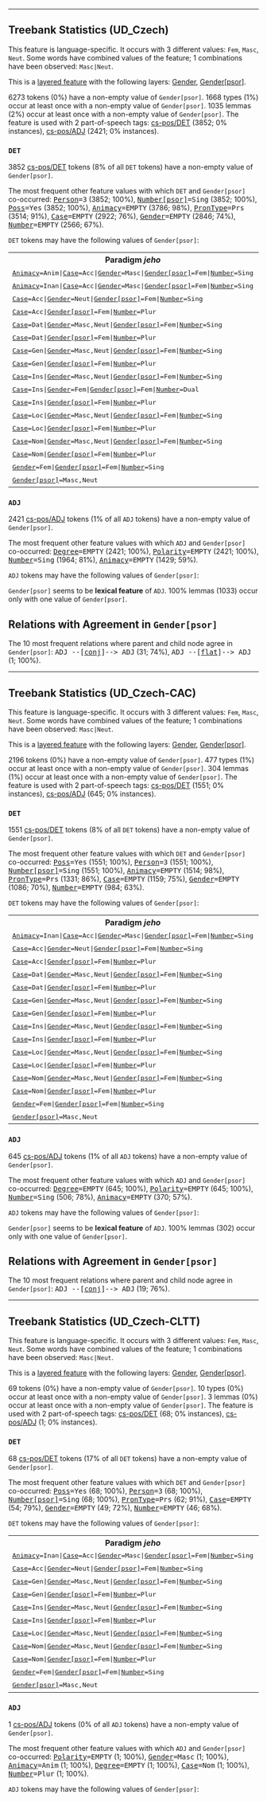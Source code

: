 

--------------------------------------------------------------------------------

## Treebank Statistics (UD_Czech)

This feature is language-specific.
It occurs with 3 different values: `Fem`, `Masc`, `Neut`.
Some words have combined values of the feature; 1 combinations have been observed: `Masc|Neut`.

This is a <a href="../../u/overview/feat-layers.html">layered feature</a> with the following layers: [Gender](), [Gender[psor]]().

6273 tokens (0%) have a non-empty value of `Gender[psor]`.
1668 types (1%) occur at least once with a non-empty value of `Gender[psor]`.
1035 lemmas (2%) occur at least once with a non-empty value of `Gender[psor]`.
The feature is used with 2 part-of-speech tags: [cs-pos/DET]() (3852; 0% instances), [cs-pos/ADJ]() (2421; 0% instances).

### `DET`

3852 [cs-pos/DET]() tokens (8% of all `DET` tokens) have a non-empty value of `Gender[psor]`.

The most frequent other feature values with which `DET` and `Gender[psor]` co-occurred: <tt><a href="Person.html">Person</a>=3</tt> (3852; 100%), <tt><a href="Number[psor].html">Number[psor]</a>=Sing</tt> (3852; 100%), <tt><a href="Poss.html">Poss</a>=Yes</tt> (3852; 100%), <tt><a href="Animacy.html">Animacy</a>=EMPTY</tt> (3786; 98%), <tt><a href="PronType.html">PronType</a>=Prs</tt> (3514; 91%), <tt><a href="Case.html">Case</a>=EMPTY</tt> (2922; 76%), <tt><a href="Gender.html">Gender</a>=EMPTY</tt> (2846; 74%), <tt><a href="Number.html">Number</a>=EMPTY</tt> (2566; 67%).

`DET` tokens may have the following values of `Gender[psor]`:


<table>
  <tr><th>Paradigm <i>jeho</i></th><th><tt>Fem</tt></th><th><tt>Masc,Neut</tt></th></tr>
  <tr><td><tt><a href="Animacy.html">Animacy</a>=Anim|<a href="Case.html">Case</a>=Acc|<a href="Gender.html">Gender</a>=Masc|<a href="Gender[psor].html">Gender[psor]</a>=Fem|<a href="Number.html">Number</a>=Sing</tt></td><td><em>jejího</em></td><td></td></tr>
  <tr><td><tt><a href="Animacy.html">Animacy</a>=Inan|<a href="Case.html">Case</a>=Acc|<a href="Gender.html">Gender</a>=Masc|<a href="Gender[psor].html">Gender[psor]</a>=Fem|<a href="Number.html">Number</a>=Sing</tt></td><td><em>její</em></td><td></td></tr>
  <tr><td><tt><a href="Case.html">Case</a>=Acc|<a href="Gender.html">Gender</a>=Neut|<a href="Gender[psor].html">Gender[psor]</a>=Fem|<a href="Number.html">Number</a>=Sing</tt></td><td><em>její</em></td><td></td></tr>
  <tr><td><tt><a href="Case.html">Case</a>=Acc|<a href="Gender[psor].html">Gender[psor]</a>=Fem|<a href="Number.html">Number</a>=Plur</tt></td><td><em>její</em></td><td></td></tr>
  <tr><td><tt><a href="Case.html">Case</a>=Dat|<a href="Gender.html">Gender</a>=Masc,Neut|<a href="Gender[psor].html">Gender[psor]</a>=Fem|<a href="Number.html">Number</a>=Sing</tt></td><td><em>jejímu</em></td><td></td></tr>
  <tr><td><tt><a href="Case.html">Case</a>=Dat|<a href="Gender[psor].html">Gender[psor]</a>=Fem|<a href="Number.html">Number</a>=Plur</tt></td><td><em>jejím</em></td><td></td></tr>
  <tr><td><tt><a href="Case.html">Case</a>=Gen|<a href="Gender.html">Gender</a>=Masc,Neut|<a href="Gender[psor].html">Gender[psor]</a>=Fem|<a href="Number.html">Number</a>=Sing</tt></td><td><em>jejího</em></td><td></td></tr>
  <tr><td><tt><a href="Case.html">Case</a>=Gen|<a href="Gender[psor].html">Gender[psor]</a>=Fem|<a href="Number.html">Number</a>=Plur</tt></td><td><em>jejích</em></td><td></td></tr>
  <tr><td><tt><a href="Case.html">Case</a>=Ins|<a href="Gender.html">Gender</a>=Masc,Neut|<a href="Gender[psor].html">Gender[psor]</a>=Fem|<a href="Number.html">Number</a>=Sing</tt></td><td><em>jejím</em></td><td></td></tr>
  <tr><td><tt><a href="Case.html">Case</a>=Ins|<a href="Gender.html">Gender</a>=Fem|<a href="Gender[psor].html">Gender[psor]</a>=Fem|<a href="Number.html">Number</a>=Dual</tt></td><td><em>jejíma</em></td><td></td></tr>
  <tr><td><tt><a href="Case.html">Case</a>=Ins|<a href="Gender[psor].html">Gender[psor]</a>=Fem|<a href="Number.html">Number</a>=Plur</tt></td><td><em>jejími</em></td><td></td></tr>
  <tr><td><tt><a href="Case.html">Case</a>=Loc|<a href="Gender.html">Gender</a>=Masc,Neut|<a href="Gender[psor].html">Gender[psor]</a>=Fem|<a href="Number.html">Number</a>=Sing</tt></td><td><em>jejím</em></td><td></td></tr>
  <tr><td><tt><a href="Case.html">Case</a>=Loc|<a href="Gender[psor].html">Gender[psor]</a>=Fem|<a href="Number.html">Number</a>=Plur</tt></td><td><em>jejích</em></td><td></td></tr>
  <tr><td><tt><a href="Case.html">Case</a>=Nom|<a href="Gender.html">Gender</a>=Masc,Neut|<a href="Gender[psor].html">Gender[psor]</a>=Fem|<a href="Number.html">Number</a>=Sing</tt></td><td><em>její</em></td><td></td></tr>
  <tr><td><tt><a href="Case.html">Case</a>=Nom|<a href="Gender[psor].html">Gender[psor]</a>=Fem|<a href="Number.html">Number</a>=Plur</tt></td><td><em>její</em></td><td></td></tr>
  <tr><td><tt><a href="Gender.html">Gender</a>=Fem|<a href="Gender[psor].html">Gender[psor]</a>=Fem|<a href="Number.html">Number</a>=Sing</tt></td><td><em>její</em></td><td></td></tr>
  <tr><td><tt><a href="Gender[psor].html">Gender[psor]</a>=Masc,Neut</tt></td><td></td><td><em>jeho</em></td></tr>
</table>

### `ADJ`

2421 [cs-pos/ADJ]() tokens (1% of all `ADJ` tokens) have a non-empty value of `Gender[psor]`.

The most frequent other feature values with which `ADJ` and `Gender[psor]` co-occurred: <tt><a href="Degree.html">Degree</a>=EMPTY</tt> (2421; 100%), <tt><a href="Polarity.html">Polarity</a>=EMPTY</tt> (2421; 100%), <tt><a href="Number.html">Number</a>=Sing</tt> (1964; 81%), <tt><a href="Animacy.html">Animacy</a>=EMPTY</tt> (1429; 59%).

`ADJ` tokens may have the following values of `Gender[psor]`:


`Gender[psor]` seems to be **lexical feature** of `ADJ`. 100% lemmas (1033) occur only with one value of `Gender[psor]`.

## Relations with Agreement in `Gender[psor]`

The 10 most frequent relations where parent and child node agree in `Gender[psor]`:
<tt>ADJ --[<a href="../dep/conj.html">conj</a>]--> ADJ</tt> (31; 74%),
<tt>ADJ --[<a href="../dep/flat.html">flat</a>]--> ADJ</tt> (1; 100%).



--------------------------------------------------------------------------------

## Treebank Statistics (UD_Czech-CAC)

This feature is language-specific.
It occurs with 3 different values: `Fem`, `Masc`, `Neut`.
Some words have combined values of the feature; 1 combinations have been observed: `Masc|Neut`.

This is a <a href="../../u/overview/feat-layers.html">layered feature</a> with the following layers: [Gender](), [Gender[psor]]().

2196 tokens (0%) have a non-empty value of `Gender[psor]`.
477 types (1%) occur at least once with a non-empty value of `Gender[psor]`.
304 lemmas (1%) occur at least once with a non-empty value of `Gender[psor]`.
The feature is used with 2 part-of-speech tags: [cs-pos/DET]() (1551; 0% instances), [cs-pos/ADJ]() (645; 0% instances).

### `DET`

1551 [cs-pos/DET]() tokens (8% of all `DET` tokens) have a non-empty value of `Gender[psor]`.

The most frequent other feature values with which `DET` and `Gender[psor]` co-occurred: <tt><a href="Poss.html">Poss</a>=Yes</tt> (1551; 100%), <tt><a href="Person.html">Person</a>=3</tt> (1551; 100%), <tt><a href="Number[psor].html">Number[psor]</a>=Sing</tt> (1551; 100%), <tt><a href="Animacy.html">Animacy</a>=EMPTY</tt> (1514; 98%), <tt><a href="PronType.html">PronType</a>=Prs</tt> (1331; 86%), <tt><a href="Case.html">Case</a>=EMPTY</tt> (1159; 75%), <tt><a href="Gender.html">Gender</a>=EMPTY</tt> (1086; 70%), <tt><a href="Number.html">Number</a>=EMPTY</tt> (984; 63%).

`DET` tokens may have the following values of `Gender[psor]`:


<table>
  <tr><th>Paradigm <i>jeho</i></th><th><tt>Fem</tt></th><th><tt>Masc,Neut</tt></th></tr>
  <tr><td><tt><a href="Animacy.html">Animacy</a>=Inan|<a href="Case.html">Case</a>=Acc|<a href="Gender.html">Gender</a>=Masc|<a href="Gender[psor].html">Gender[psor]</a>=Fem|<a href="Number.html">Number</a>=Sing</tt></td><td><em>její</em></td><td></td></tr>
  <tr><td><tt><a href="Case.html">Case</a>=Acc|<a href="Gender.html">Gender</a>=Neut|<a href="Gender[psor].html">Gender[psor]</a>=Fem|<a href="Number.html">Number</a>=Sing</tt></td><td><em>její</em></td><td></td></tr>
  <tr><td><tt><a href="Case.html">Case</a>=Acc|<a href="Gender[psor].html">Gender[psor]</a>=Fem|<a href="Number.html">Number</a>=Plur</tt></td><td><em>její</em></td><td></td></tr>
  <tr><td><tt><a href="Case.html">Case</a>=Dat|<a href="Gender.html">Gender</a>=Masc,Neut|<a href="Gender[psor].html">Gender[psor]</a>=Fem|<a href="Number.html">Number</a>=Sing</tt></td><td><em>jejímu</em></td><td></td></tr>
  <tr><td><tt><a href="Case.html">Case</a>=Dat|<a href="Gender[psor].html">Gender[psor]</a>=Fem|<a href="Number.html">Number</a>=Plur</tt></td><td><em>jejím</em></td><td></td></tr>
  <tr><td><tt><a href="Case.html">Case</a>=Gen|<a href="Gender.html">Gender</a>=Masc,Neut|<a href="Gender[psor].html">Gender[psor]</a>=Fem|<a href="Number.html">Number</a>=Sing</tt></td><td><em>jejího</em></td><td></td></tr>
  <tr><td><tt><a href="Case.html">Case</a>=Gen|<a href="Gender[psor].html">Gender[psor]</a>=Fem|<a href="Number.html">Number</a>=Plur</tt></td><td><em>jejích</em></td><td></td></tr>
  <tr><td><tt><a href="Case.html">Case</a>=Ins|<a href="Gender.html">Gender</a>=Masc,Neut|<a href="Gender[psor].html">Gender[psor]</a>=Fem|<a href="Number.html">Number</a>=Sing</tt></td><td><em>jejím</em></td><td></td></tr>
  <tr><td><tt><a href="Case.html">Case</a>=Ins|<a href="Gender[psor].html">Gender[psor]</a>=Fem|<a href="Number.html">Number</a>=Plur</tt></td><td><em>jejími</em></td><td></td></tr>
  <tr><td><tt><a href="Case.html">Case</a>=Loc|<a href="Gender.html">Gender</a>=Masc,Neut|<a href="Gender[psor].html">Gender[psor]</a>=Fem|<a href="Number.html">Number</a>=Sing</tt></td><td><em>jejím</em></td><td></td></tr>
  <tr><td><tt><a href="Case.html">Case</a>=Loc|<a href="Gender[psor].html">Gender[psor]</a>=Fem|<a href="Number.html">Number</a>=Plur</tt></td><td><em>jejích</em></td><td></td></tr>
  <tr><td><tt><a href="Case.html">Case</a>=Nom|<a href="Gender.html">Gender</a>=Masc,Neut|<a href="Gender[psor].html">Gender[psor]</a>=Fem|<a href="Number.html">Number</a>=Sing</tt></td><td><em>její</em></td><td></td></tr>
  <tr><td><tt><a href="Case.html">Case</a>=Nom|<a href="Gender[psor].html">Gender[psor]</a>=Fem|<a href="Number.html">Number</a>=Plur</tt></td><td><em>její</em></td><td></td></tr>
  <tr><td><tt><a href="Gender.html">Gender</a>=Fem|<a href="Gender[psor].html">Gender[psor]</a>=Fem|<a href="Number.html">Number</a>=Sing</tt></td><td><em>její</em></td><td></td></tr>
  <tr><td><tt><a href="Gender[psor].html">Gender[psor]</a>=Masc,Neut</tt></td><td></td><td><em>jeho</em></td></tr>
</table>

### `ADJ`

645 [cs-pos/ADJ]() tokens (1% of all `ADJ` tokens) have a non-empty value of `Gender[psor]`.

The most frequent other feature values with which `ADJ` and `Gender[psor]` co-occurred: <tt><a href="Degree.html">Degree</a>=EMPTY</tt> (645; 100%), <tt><a href="Polarity.html">Polarity</a>=EMPTY</tt> (645; 100%), <tt><a href="Number.html">Number</a>=Sing</tt> (506; 78%), <tt><a href="Animacy.html">Animacy</a>=EMPTY</tt> (370; 57%).

`ADJ` tokens may have the following values of `Gender[psor]`:


`Gender[psor]` seems to be **lexical feature** of `ADJ`. 100% lemmas (302) occur only with one value of `Gender[psor]`.

## Relations with Agreement in `Gender[psor]`

The 10 most frequent relations where parent and child node agree in `Gender[psor]`:
<tt>ADJ --[<a href="../dep/conj.html">conj</a>]--> ADJ</tt> (19; 76%).



--------------------------------------------------------------------------------

## Treebank Statistics (UD_Czech-CLTT)

This feature is language-specific.
It occurs with 3 different values: `Fem`, `Masc`, `Neut`.
Some words have combined values of the feature; 1 combinations have been observed: `Masc|Neut`.

This is a <a href="../../u/overview/feat-layers.html">layered feature</a> with the following layers: [Gender](), [Gender[psor]]().

69 tokens (0%) have a non-empty value of `Gender[psor]`.
10 types (0%) occur at least once with a non-empty value of `Gender[psor]`.
3 lemmas (0%) occur at least once with a non-empty value of `Gender[psor]`.
The feature is used with 2 part-of-speech tags: [cs-pos/DET]() (68; 0% instances), [cs-pos/ADJ]() (1; 0% instances).

### `DET`

68 [cs-pos/DET]() tokens (17% of all `DET` tokens) have a non-empty value of `Gender[psor]`.

The most frequent other feature values with which `DET` and `Gender[psor]` co-occurred: <tt><a href="Poss.html">Poss</a>=Yes</tt> (68; 100%), <tt><a href="Person.html">Person</a>=3</tt> (68; 100%), <tt><a href="Number[psor].html">Number[psor]</a>=Sing</tt> (68; 100%), <tt><a href="PronType.html">PronType</a>=Prs</tt> (62; 91%), <tt><a href="Case.html">Case</a>=EMPTY</tt> (54; 79%), <tt><a href="Gender.html">Gender</a>=EMPTY</tt> (49; 72%), <tt><a href="Number.html">Number</a>=EMPTY</tt> (46; 68%).

`DET` tokens may have the following values of `Gender[psor]`:


<table>
  <tr><th>Paradigm <i>jeho</i></th><th><tt>Fem</tt></th><th><tt>Masc,Neut</tt></th></tr>
  <tr><td><tt><a href="Animacy.html">Animacy</a>=Inan|<a href="Case.html">Case</a>=Acc|<a href="Gender.html">Gender</a>=Masc|<a href="Gender[psor].html">Gender[psor]</a>=Fem|<a href="Number.html">Number</a>=Sing</tt></td><td><em>její</em></td><td></td></tr>
  <tr><td><tt><a href="Case.html">Case</a>=Acc|<a href="Gender.html">Gender</a>=Neut|<a href="Gender[psor].html">Gender[psor]</a>=Fem|<a href="Number.html">Number</a>=Sing</tt></td><td><em>její</em></td><td></td></tr>
  <tr><td><tt><a href="Case.html">Case</a>=Gen|<a href="Gender.html">Gender</a>=Masc,Neut|<a href="Gender[psor].html">Gender[psor]</a>=Fem|<a href="Number.html">Number</a>=Sing</tt></td><td><em>jejího</em></td><td></td></tr>
  <tr><td><tt><a href="Case.html">Case</a>=Gen|<a href="Gender[psor].html">Gender[psor]</a>=Fem|<a href="Number.html">Number</a>=Plur</tt></td><td><em>jejích</em></td><td></td></tr>
  <tr><td><tt><a href="Case.html">Case</a>=Ins|<a href="Gender.html">Gender</a>=Masc,Neut|<a href="Gender[psor].html">Gender[psor]</a>=Fem|<a href="Number.html">Number</a>=Sing</tt></td><td><em>jejím</em></td><td></td></tr>
  <tr><td><tt><a href="Case.html">Case</a>=Ins|<a href="Gender[psor].html">Gender[psor]</a>=Fem|<a href="Number.html">Number</a>=Plur</tt></td><td><em>jejími</em></td><td></td></tr>
  <tr><td><tt><a href="Case.html">Case</a>=Loc|<a href="Gender.html">Gender</a>=Masc,Neut|<a href="Gender[psor].html">Gender[psor]</a>=Fem|<a href="Number.html">Number</a>=Sing</tt></td><td><em>jejím</em></td><td></td></tr>
  <tr><td><tt><a href="Case.html">Case</a>=Nom|<a href="Gender.html">Gender</a>=Masc,Neut|<a href="Gender[psor].html">Gender[psor]</a>=Fem|<a href="Number.html">Number</a>=Sing</tt></td><td><em>její</em></td><td></td></tr>
  <tr><td><tt><a href="Case.html">Case</a>=Nom|<a href="Gender[psor].html">Gender[psor]</a>=Fem|<a href="Number.html">Number</a>=Plur</tt></td><td><em>její</em></td><td></td></tr>
  <tr><td><tt><a href="Gender.html">Gender</a>=Fem|<a href="Gender[psor].html">Gender[psor]</a>=Fem|<a href="Number.html">Number</a>=Sing</tt></td><td><em>její</em></td><td></td></tr>
  <tr><td><tt><a href="Gender[psor].html">Gender[psor]</a>=Masc,Neut</tt></td><td></td><td><em>jeho</em></td></tr>
</table>

### `ADJ`

1 [cs-pos/ADJ]() tokens (0% of all `ADJ` tokens) have a non-empty value of `Gender[psor]`.

The most frequent other feature values with which `ADJ` and `Gender[psor]` co-occurred: <tt><a href="Polarity.html">Polarity</a>=EMPTY</tt> (1; 100%), <tt><a href="Gender.html">Gender</a>=Masc</tt> (1; 100%), <tt><a href="Animacy.html">Animacy</a>=Anim</tt> (1; 100%), <tt><a href="Degree.html">Degree</a>=EMPTY</tt> (1; 100%), <tt><a href="Case.html">Case</a>=Nom</tt> (1; 100%), <tt><a href="Number.html">Number</a>=Plur</tt> (1; 100%).

`ADJ` tokens may have the following values of `Gender[psor]`:


